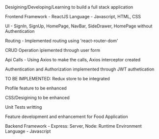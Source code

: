 Desigining/Developing/Learning to build a full stack application

Frontend 
Framework - ReactJS
Language - Javascript, HTML, CSS

UI - SignIn, SignUp, HomePage, NavBar, SideDrawer, HomePage without Authentication

Routing - Implemented routing using 'react-router-dom'

CRUD Operation iplemented through user form

Api Calls - Using Axios to make the calls, Axios interceptor created

Authentication and Authorization implemented through JWT authetication

TO BE IMPLEMENTED:
Redux store to be integrated 

Profile feature to be enhanced

CSS/Desigining to be enhanced

Unit Tests writting

Feature development and enhancement for Food Application



Backend
Framework - Express: Server, Node: Runtime Environment
Language - Javascript











